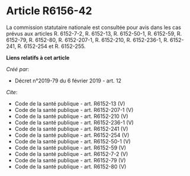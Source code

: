# Article R6156-42

La commission statutaire nationale est consultée pour avis dans les cas prévus aux articles R. 6152-7-2, R. 6152-13, R.
6152-50-1, R. 6152-59, 
R. 6152-79, R. 6152-80, R. 6152-207-1, 
R. 6152-210, R. 6152-236-1, R. 6152-241, R. 6152-254 et R. 6152-255.

**Liens relatifs à cet article**

_Créé par_:

  - Décret n°2019-79 du 6 février 2019 - art. 12

_Cite_:

  - Code de la santé publique - art. R6152-13 (V)
  - Code de la santé publique - art. R6152-207-1 (V)
  - Code de la santé publique - art. R6152-210 (V)
  - Code de la santé publique - art. R6152-236-1 (V)
  - Code de la santé publique - art. R6152-241 (V)
  - Code de la santé publique - art. R6152-254 (V)
  - Code de la santé publique - art. R6152-50-1 (V)
  - Code de la santé publique - art. R6152-59 (V)
  - Code de la santé publique - art. R6152-7-2 (V)
  - Code de la santé publique - art. R6152-79 (V)
  - Code de la santé publique - art. R6152-80 (V)
